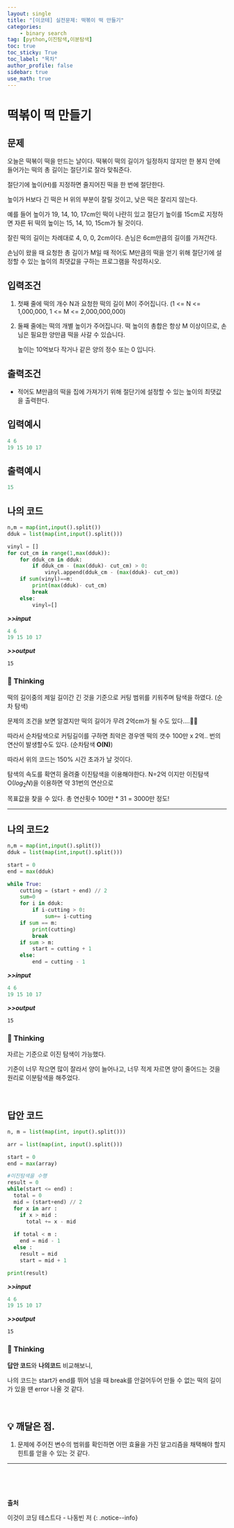 ```yaml
---
layout: single
title: "[이코테] 실전문제: 떡볶이 떡 만들기"
categories: 
    - binary search
tag: [python,이진탐색,이분탐색]
toc: true
toc_sticky: True
toc_label: "목차"
author_profile: false
sidebar: true
use_math: true 
---
```


# 떡볶이 떡 만들기

## 문제

오늘은 떡볶이 떡을 만드는 날이다. 떡볶이 떡의 길이가 일정하지 않지만 한 봉지 안에 들어가는 떡의 총 길이는 절단기로 잘라 맞춰준다.

절단기에 높이(H)를 지정하면 줄지어진 떡을 한 번에 절단한다. 

높이가 H보다 긴 떡은 H 위의 부분이 잘릴 것이고, 낮은 떡은 잘리지 않는다.

예를 들어 높이가 19, 14, 10, 17cm인 떡이 나란히 있고 절단기 높이를 15cm로 지정하면 자른 뒤 떡의 높이는 15, 14, 10, 15cm가 될 것이다.

잘린 떡의 길이는 차례대로 4, 0, 0, 2cm이다. 손님은 6cm만큼의 길이를 가져간다.

손님이 왔을 때 요청한 총 길이가 M일 때 적어도 M만큼의 떡을 얻기 위해 절단기에 설정할 수 있는 높이의 최댓값을 구하는 프로그램을 작성하시오.

## 입력조건

1. 첫째 줄에 떡의 개수 N과 요청한 떡의 길이 M이 주어집니다. (1 <= N <= 1,000,000, 1 <= M <= 2,000,000,000)

2. 둘째 줄에는 떡의 개별 높이가 주어집니다. 떡 높이의 총합은 항상 M 이상이므로, 손님은 필요한 양만큼 떡을 사갈 수 있습니다. 

   높이는 10억보다 작거나 같은 양의 정수 또는 0 입니다.

## 출력조건

- 적어도 M만큼의 떡을 집에 가져가기 위해 절단기에 설정할 수 있는 높이의 최댓값을 출력한다.

## 입력예시

```python
4 6
19 15 10 17
```

## 출력예시

```python
15
```



## 나의 코드

```python
n,m = map(int,input().split())
dduk = list(map(int,input().split()))

vinyl = []
for cut_cm in range(1,max(dduk)):
    for dduk_cm in dduk:
        if dduk_cm - (max(dduk)- cut_cm) > 0:
            vinyl.append(dduk_cm - (max(dduk)- cut_cm))
    if sum(vinyl)==m:
        print(max(dduk)- cut_cm)
        break
    else:
        vinyl=[]
```

***>>input***

```python
4 6
19 15 10 17
```

***>>output***

```
15
```

### 🌝 Thinking

떡의 길이중의 제일 길이간 긴 것을 기준으로 커팅 범위를 키워주며 탐색을 하였다. (순차 탐색)

문제의 조건을 보면 알겠지만 떡의 길이가 무려 2억cm가 될 수도 있다....🤦‍♂️

따라서 순차탐색으로 커팅길이를 구하면 최악은 경우엔 떡의 갯수 100만 x 2억.. 번의 연산이 발생할수도 있다. (순차탐색 **O(N)**)

따라서 위의 코드는 150% 시간 초과가 날 것이다.

탐색의 속도를 확연히 올려줄 이진탐색을 이용해야한다. N=2억 이지만 이진탐색 O($log_2 N$)을 이용하면 약 31번의 연산으로

목표값을 찾을 수 있다. 총 연산횟수 100만 * 31 = 3000만 정도!

---

## 나의 코드2

```python
n,m = map(int,input().split())
dduk = list(map(int,input().split()))

start = 0
end = max(dduk)

while True:
    cutting = (start + end) // 2
    sum=0
    for i in dduk:
        if i-cutting > 0:
            sum+= i-cutting
    if sum == m:
        print(cutting)
        break
    if sum > m:
        start = cutting + 1
    else:
        end = cutting - 1 
```

***>>input***

```python
4 6
19 15 10 17
```

***>>output***

```
15
```

### 🌝 Thinking

자르는 기준으로 이진 탐색이 가능했다. 

기준이 너무 작으면 많이 잘라서 양이 늘어나고, 너무 적게 자르면 양이 줄어드는 것을 원리로 이분탐색을 해주었다.

<br/>

## 답안 코드

```python
n, m = list(map(int, input().split()))

arr = list(map(int, input().split()))

start = 0
end = max(array)

#이진탐색을 수행
result = 0
while(start <= end) :
  total = 0
  mid = (start+end) // 2
  for x in arr :
    if x > mid :
      total += x - mid
  
  if total < m :
    end = mid - 1
  else :
    result = mid
    start = mid + 1

print(result)
```

***>>input***

```python
4 6
19 15 10 17
```

***>>output***

```
15
```



### 🌝 Thinking

**답안 코드**와 **나의코드** 비교해보니,

나의 코드는 start가 end를 뛰어 넘을 때 break를 안걸어두어 만들 수 없는 떡의 길이가 있을 땐  error 나올 것 같다.

<br/>

## 💡 깨달은 점.

1.  문제에 주어진 변수의 범위를 확인하면 어떤 효율을 가진 알고리즘을 채택해야 할지 힌트를 얻을 수 있는 것 같다.


---
<br/>

<br/>

<br/>

**출처**

이것이 코딩 테스트다 - 나동빈 저
{: .notice--info} 

